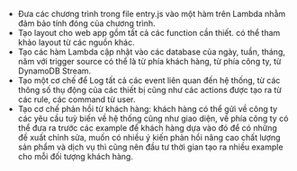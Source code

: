 - Đưa các chương trình trong file entry.js vào một hàm trên Lambda nhằm đảm bảo tính đóng của chương trình.
- Tạo layout cho web app gồm tất cả các function cần thiết. có thể tham khảo layout từ các nguồn khác.
- Tạo các hàm Lambda cập nhật vào các database của ngày, tuần, tháng, năm với trigger source có thể là từ phía khách hàng, từ phía công ty, từ DynamoDB Stream.
- Tạo một cơ chế để Log tất cả các event liên quan đến hệ thống, từ các thông số thụ động của các thiết bị cũng như các actions được tạo ra từ các rule, các command từ user.
- Tạo cơ chế phản hồi từ khách hàng: khách hàng có thể gửi về công ty các yêu cầu tuỳ biến về hệ thống cũng như giao diện, về phía công ty có thể đưa ra trước các example để khách hàng dựa vào đó để có những đề xuất chỉnh sửa, muốn có nhiều ý kiến phản hồi nâng cao chất lượng sản phẩm và dịch vụ thì cũng nên đầu tư thời gian tạo ra nhiều example cho mỗi đối tượng khách hàng.
